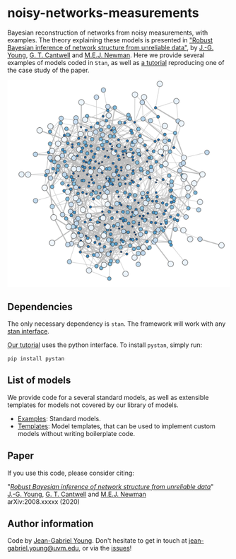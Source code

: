 # noisy-networks-measurements

Bayesian reconstruction of networks from noisy measurements, with examples.
The theory explaining these models is presented in ["Robust Bayesian inference of network structure from unreliable data"](https://arxiv.org/abs/2008.xxxxx), by [J.-G. Young](http://jgyoung.ca), [G. T. Cantwell](https://www.george-cantwell.com/) and [M.E.J. Newman](http://www-personal.umich.edu/~mejn/).
Here we provide several examples of models coded in `Stan`, as well as [a tutorial](tutorial/tutorial.ipynb) reproducing one of the case study of the paper.


![](repoimg.png)


## Dependencies

The only necessary dependency is `stan`. 
The framework will work with any [stan interface](https://mc-stan.org/users/interfaces/index.html).

[Our tutorial](tutorial/tutorial.ipynb) uses the python interface.
To install `pystan`, simply run:

    pip install pystan


## List of models

We provide code for a several standard models, as well as extensible templates for models not covered by our library of models.

* [Examples](examples/): Standard models.
* [Templates](templates/): Model templates, that can be used to implement custom models without writing boilerplate code. 

## Paper

If you use this code, please consider citing:

"[*Robust Bayesian inference of network structure from unreliable data*](https://arxiv.org/abs/2008.xxxxx)"<br/>
[J.-G. Young](http://jgyoung.ca), [G. T. Cantwell](https://www.george-cantwell.com/) and [M.E.J. Newman](http://www-personal.umich.edu/~mejn/)<br/>
arXiv:2008.xxxxx (2020) <br/>

## Author information

Code by [Jean-Gabriel Young](https://www.jgyoung.ca). Don't hesitate to get in touch at <jean-gabriel.young@uvm.edu>, or via the [issues](https://github.com/jg-you/noisy-networks-measurements/issues)!
